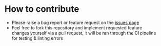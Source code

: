 # How to contribute

* Please raise a bug report or feature request on the [issues page](https://github.com/davidsbond/mona/issues)
* Feel free to fork this repository and implement requested feature changes yourself via a pull request, it will be ran through the CI pipeline for testing & linting errors
